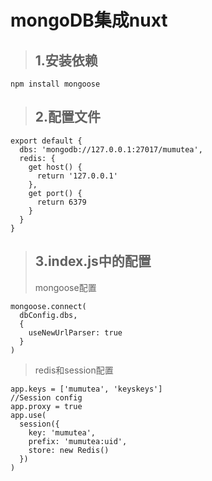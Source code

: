 **mongoDB集成nuxt**
=====

> ## **1.安装依赖**
```
npm install mongoose
```
> ## **2.配置文件**
```
export default {
  dbs: 'mongodb://127.0.0.1:27017/mumutea',
  redis: {
    get host() {
      return '127.0.0.1'
    },
    get port() {
      return 6379
    }
  }
}
```
> ## **3.index.js中的配置**
> mongoose配置<br/>
```
mongoose.connect(
  dbConfig.dbs,
  {
    useNewUrlParser: true
  }
)
```
> redis和session配置<br/>
```
app.keys = ['mumutea', 'keyskeys']
//Session config
app.proxy = true
app.use(
  session({
    key: 'mumutea',
    prefix: 'mumutea:uid',
    store: new Redis()
  })
)
```